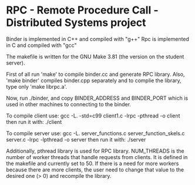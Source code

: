 # RPC - Remote Procedure Call - Distributed Systems project
Binder is implemented in C++ and compiled with "g++" 
Rpc is implemented in C and compiled with "gcc" 

The makefile is written for the GNU Make 3.81 (the version on the student server).

First of all run 'make' to compile binder.cc and generate RPC library.
Also, 'make binder' compiles binder.cpp separately and to complie the library, type only 'make librpc.a'.

Now, run ./binder, and copy BINDER_ADDRESS and BINDER_PORT which is used in other 
machines to connecting to the binder.

To compile client use:
gcc -L. -std=c99 client1.c -lrpc -pthread -o client
then run it with: ./client

To compile server use:
gcc -L. server_functions.c server_function_skels.c server.c -lrpc -lpthread -o server
then run it with: ./server

Additionally, pthread library is used for RPC library.
NUM_THREADS is the number of worker threads that handle requests from clients.
It is defined in the makefile and currently set to 50. If there is a need for more workers
because there are more clients, the user need to change that value to the desired one (> 0)
and recompile the library.
